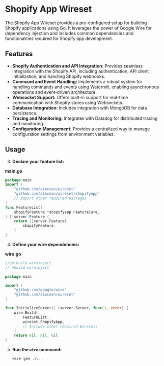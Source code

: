 # Shopify App Wireset

The Shopify App Wireset provides a pre-configured setup for building Shopify applications using Go. It leverages the power of Google Wire for dependency injection and includes common dependencies and functionalities required for Shopify app development.

## Features

- **Shopify Authentication and API Integration:** Provides seamless integration with the Shopify API, including authentication, API client initialization, and handling Shopify webhooks.
- **Command and Event Handling:** Implements a robust system for handling commands and events using Watermill, enabling asynchronous operations and event-driven architecture.
- **Websocket Support:** Offers built-in support for real-time communication with Shopify stores using Websockets.
- **Database Integration:** Includes integration with MongoDB for data persistence.
- **Tracing and Monitoring:** Integrates with Datadog for distributed tracing and monitoring.
- **Configuration Management:** Provides a centralized way to manage configuration settings from environment variables.

## Usage

3. **Declare your feature list:**

**main.go**

   ```go
   package main
   import (
       "github.com/aiocean/wireset"
       "github.com/aiocean/wireset/shopifyapp"
       // Import other required packages
   )
   func FeatureList(
       shopifyFeature *shopifyapp.FeatureCore,
   ) []server.Feature {
       return []server.Feature{
           shopifyFeature,
       }
   }
   ```

4. **Define your wire dependencies:**

**wire.go**

   ```go
   //go:build wireinject
   // +build wireinject

   package main

   import (
       "github.com/google/wire"
       "github.com/aiocean/wireset"
   )

   func InitializeServer() (server.Server, func(), error) {
       wire.Build(
           FeatureList,
           wireset.ShopifyApp,
           // Include other required Wiresets
       )
       return nil, nil, nil
   }
   ```

5. **Run the `wire` command:**

   ```bash
   wire gen ./...
   ```